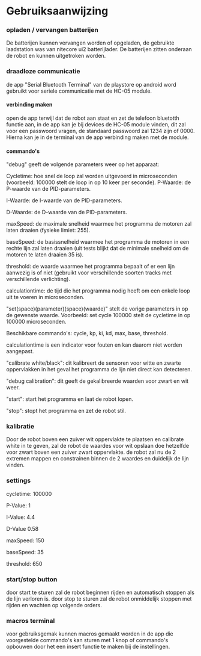 # Gebruiksaanwijzing

### opladen / vervangen batterijen
 De batterijen kunnen vervangen worden of opgeladen, de gebruikte laadstation was van nitecore ui2 batterijlader.
De batterijen zitten onderaan de robot en kunnen uitgetroken worden.
### draadloze communicatie
de app "Serial Bluetooth Terminal" van de playstore op android word gebruikt voor seriele communicatie met de HC-05 module.
#### verbinding maken
open de app terwijl dat de robot aan staat en zet de telefoon bluetotth functie aan, in de app kan je bij devices de HC-05 module vinden, dit zal voor een passwoord vragen, de standaard passwoord zal 1234 zijn of 0000.
Hierna kan je in de terminal van de app verbinding maken met de module.
#### commando's
"debug" geeft de volgende parameters weer op het apparaat:

Cycletime: hoe snel de loop zal worden uitgevoerd in microseconden (voorbeeld: 100000 stelt de loop in op 10 keer per seconde).
P-Waarde: de P-waarde van de PID-parameters.

I-Waarde: de I-waarde van de PID-parameters.

D-Waarde: de D-waarde van de PID-parameters.

maxSpeed: de maximale snelheid waarmee het programma de motoren zal laten draaien (fysieke limiet: 255).

baseSpeed: de basissnelheid waarmee het programma de motoren in een rechte lijn zal laten draaien (uit tests blijkt dat de minimale snelheid om de motoren te laten draaien 35 is).

threshold: de waarde waarmee het programma bepaalt of er een lijn aanwezig is of niet (gebruikt voor verschillende soorten tracks met verschillende verlichting).

calculationtime: de tijd die het programma nodig heeft om een enkele loop uit te voeren in microseconden.

"set(space)(parameter)(space)(waarde)" stelt de vorige parameters in op de gewenste waarde. Voorbeeld: set cycle 100000 stelt de cycletime in op 100000 microseconden. 

Beschikbare commando's: cycle, kp, ki, kd, max, base, threshold. 

calculationtime is een indicator voor fouten en kan daarom niet worden aangepast.

"calibrate white/black": dit kalibreert de sensoren voor witte en zwarte oppervlakken in het geval het programma de lijn niet direct kan detecteren. 

"debug calibration": dit geeft de gekalibreerde waarden voor zwart en wit weer. 

"start": start het programma en laat de robot lopen. 

"stop": stopt het programma en zet de robot stil.

### kalibratie
Door de robot boven een zuiver wit oppervlakte te plaatsen en calibrate white in te geven, zal de robot de waardes voor wit opslaan
doe hetzelfde voor zwart boven een zuiver zwart oppervlakte.
de robot zal nu de 2 extremen mappen en constrainen binnen de 2 waardes en duidelijk de lijn vinden.
### settings
cycletime: 100000

P-Value: 1

I-Value: 4.4

D-Value 0.58

maxSpeed: 150

baseSpeed: 35

threshold: 650

### start/stop button
door start te sturen zal de robot beginnen rijden en automatisch stoppen als de lijn verloren is.
door stop te sturen zal de robot onmiddelijk stoppen met rijden en wachten op volgende orders.
### macros terminal
voor gebruiksgemak kunnen macros gemaakt worden in de app die voorgestelde commando's kan sturen met 1 knop of commando's opbouwen door het een insert functie te maken bij de instellingen.
